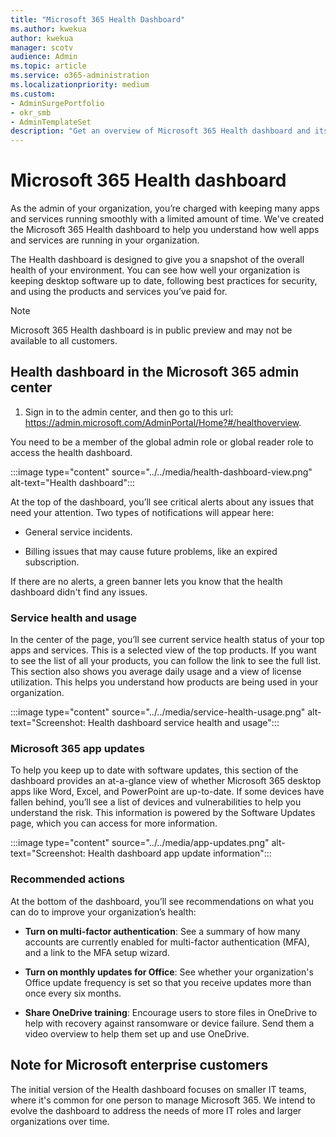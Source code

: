 ```yaml
---
title: "Microsoft 365 Health Dashboard"
ms.author: kwekua
author: kwekua
manager: scotv
audience: Admin
ms.topic: article
ms.service: o365-administration
ms.localizationpriority: medium
ms.custom: 
- AdminSurgePortfolio
- okr_smb
- AdminTemplateSet
description: "Get an overview of Microsoft 365 Health dashboard and its role in keeping you up to date on the health of your Microsoft 365 organization."
---
```


# Microsoft 365 Health dashboard

As the admin of your organization, you’re charged with keeping many apps and services running smoothly with a limited amount of time. We've created the Microsoft 365 Health dashboard to help you understand how well apps and services are running in your organization.

The Health dashboard is designed to give you a snapshot of the overall health of your environment. You can see how well your organization is keeping desktop software up to date, following best practices for security, and using the products and services you’ve paid for.

> [!NOTE]
> Microsoft 365 Health dashboard is in public preview and may not be available to all customers.

## Health dashboard in the Microsoft 365 admin center

1. Sign in to the admin center, and then go to this url: https://admin.microsoft.com/AdminPortal/Home?#/healthoverview.

You need to be a member of the global admin role or global reader role to access the health dashboard.

:::image type="content" source="../../media/health-dashboard-view.png" alt-text="Health dashboard":::

At the top of the dashboard, you’ll see critical alerts about any issues that need your attention.  Two types of notifications will appear here:

- General service incidents.

- Billing issues that may cause future problems, like an expired subscription.

If there are no alerts, a green banner lets you know that the health dashboard didn't find any issues.

### Service health and usage

In the center of the page, you’ll see current service health status of your top apps and services. This is a selected view of the top products. If you want to see the list of all your products, you can follow the link to see the full list. This section also shows you average daily usage and a view of license utilization. This helps you understand how products are being used in your organization.

:::image type="content" source="../../media/service-health-usage.png" alt-text="Screenshot: Health dashboard service health and usage":::

### Microsoft 365 app updates

To help you keep up to date with software updates, this section of the dashboard provides an at-a-glance view of whether Microsoft 365 desktop apps like Word, Excel, and PowerPoint are up-to-date. If some devices have fallen behind, you’ll see a list of devices and vulnerabilities to help you understand the risk. This information is powered by the Software Updates page, which you can access for more information.

:::image type="content" source="../../media/app-updates.png" alt-text="Screenshot: Health dashboard app update information":::

### Recommended actions

At the bottom of the dashboard, you’ll see recommendations on what you can do to improve your organization’s health:

- **Turn on multi-factor authentication**: See a summary of how many accounts are currently enabled for multi-factor authentication (MFA), and a link to the MFA setup wizard.

- **Turn on monthly updates for Office**: See whether your organization's Office update frequency is set so that you receive updates more than once every six months.

- **Share OneDrive training**:  Encourage users to store files in OneDrive to help with recovery against ransomware or device failure. Send them a video overview to help them set up and use OneDrive.

## Note for Microsoft enterprise customers

The initial version of the Health dashboard focuses on smaller IT teams, where it's common for one person to manage Microsoft 365. We intend to evolve the dashboard to address the needs of more IT roles and larger organizations over time.
